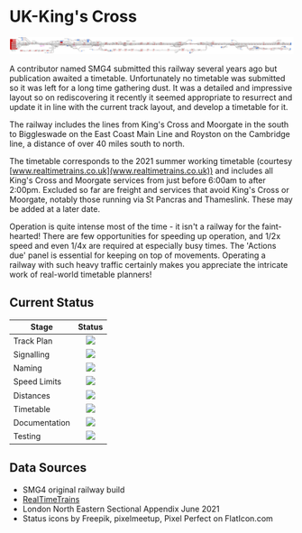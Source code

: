 # UK-King's Cross
![Kings Cross](Images/KingsCross.jpg)

A contributor named SMG4 submitted this railway several years ago but publication awaited a timetable. Unfortunately no timetable was submitted so it was left for a long time gathering dust.  It was a detailed and impressive layout so on rediscovering it recently it seemed appropriate to resurrect and update it in line with the current track layout, and develop a timetable for it.

The railway includes the lines from King's Cross and Moorgate in the south to Biggleswade on the East Coast Main Line and Royston on the Cambridge line, a distance of over 40 miles south to north.

The timetable corresponds to the 2021 summer working timetable (courtesy [www.realtimetrains.co.uk](www.realtimetrains.co.uk)) and includes all King's Cross and Moorgate services from just before 6:00am to after 2:00pm. Excluded so far are freight and services that avoid King's Cross or Moorgate, notably those running via St Pancras and Thameslink. These may be added at a later date.

Operation is quite intense most of the time - it isn't a railway for the faint-hearted!  There are few opportunities for speeding up operation, and 1/2x speed and even 1/4x are required at especially busy times.  The 'Actions due' panel is essential for keeping on top of movements.  Operating a railway with such heavy traffic certainly makes you appreciate the intricate work of real-world timetable planners!



## Current Status

| Stage         | Status        |
| ------------- |:-------------:|
| Track Plan     | <img src="https://image.flaticon.com/icons/svg/1632/1632596.svg" height="24"> |
| Signalling      | <img src="https://image.flaticon.com/icons/svg/1632/1632596.svg" height="24"> |
| Naming | <img src="https://image.flaticon.com/icons/svg/1632/1632596.svg" height="24"> |
| Speed Limits | <img src="https://image.flaticon.com/icons/svg/1632/1632596.svg" height="24"> |
| Distances | <img src="https://image.flaticon.com/icons/svg/1632/1632596.svg" height="24"> |
| Timetable | <img src="https://image.flaticon.com/icons/svg/1632/1632596.svg" height="24"> |
| Documentation | <img src="https://image.flaticon.com/icons/svg/1632/1632596.svg" height="24"> |
| Testing | <img src="https://image.flaticon.com/icons/svg/390/390914.svg" height="24"> |


## Data Sources

- SMG4 original railway build
- [RealTimeTrains](www.realtimetrains.co.uk)
- London North Eastern Sectional Appendix June 2021
- Status icons by Freepik, pixelmeetup, Pixel Perfect on FlatIcon.com
